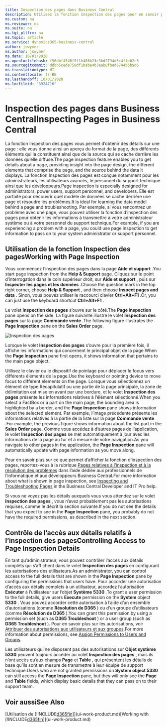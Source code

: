 ```yaml
---
title: Inspection des pages dans Business Central
description: Utilisez la fonction Inspection des pages pour en savoir plus sur le format et la source de données des pages. L’inspecteur de page convient parfaitement pour résoudre les problèmes liés à vos données.
ms.custom: na
ms.reviewer: na
ms.suite: na
ms.tgt_pltfrm: na
ms.topic: article
ms.service: dynamics365-business-central
author: jswymer
ms.author: jswymer
ms.date: 10/01/2020
ms.openlocfilehash: f56dbf4546f5f1b466b23c3bd2794d3c4ffe02c3
ms.sourcegitcommit: ddbb5cede750df1baba4b3eab8fbed6744b5b9d6
ms.translationtype: HT
ms.contentlocale: fr-BE
ms.lasthandoff: 10/01/2020
ms.locfileid: "3924716"
---
```

# <a name="inspecting-pages-in-business-central"></a><span data-ttu-id="d9bbc-104">Inspection des pages dans Business Central</span><span class="sxs-lookup"><span data-stu-id="d9bbc-104">Inspecting Pages in Business Central</span></span>

<span data-ttu-id="d9bbc-105">La fonction Inspection des pages vous permet d’obtenir des détails sur une page : elle vous donne ainsi un aperçu du format de la page, des différents éléments qui la constituent ainsi que de la source qui se cache derrière les données qu’elle diffuse.</span><span class="sxs-lookup"><span data-stu-id="d9bbc-105">The page inspection feature enables you to get details about a page, providing insight into the page design, the different elements that comprise the page, and the source behind the data it displays.</span></span> <span data-ttu-id="d9bbc-106">La fonction Inspection des pages est conçue notamment pour les administrateurs, les utilisateurs avancés, le personnel du support technique ainsi que les développeurs.</span><span class="sxs-lookup"><span data-stu-id="d9bbc-106">Page inspection is especially designed for administrators, power users, support personnel, and developers.</span></span> <span data-ttu-id="d9bbc-107">Elle est parfaite pour découvrir quel modèle de données se cache derrière une page et résoudre les problèmes.</span><span class="sxs-lookup"><span data-stu-id="d9bbc-107">It is ideal for learning the data model behind a page and troubleshooting.</span></span> <span data-ttu-id="d9bbc-108">Par exemple, si vous rencontrez un problème avec une page, vous pouvez utiliser la fonction d’inspection des pages pour obtenir les informations à transmettre à votre administrateur système ou à votre personnel du support technique.</span><span class="sxs-lookup"><span data-stu-id="d9bbc-108">For example, if you are experiencing a problem with a page, you could use page inspection to get information to pass on to your system administrator or support personnel.</span></span>

## <a name="working-with-page-inspection"></a><span data-ttu-id="d9bbc-109">Utilisation de la fonction Inspection des pages</span><span class="sxs-lookup"><span data-stu-id="d9bbc-109">Working with Page Inspection</span></span>

<span data-ttu-id="d9bbc-110">Vous commencez l’inspection des pages dans la page **Aide et support** .</span><span class="sxs-lookup"><span data-stu-id="d9bbc-110">You start page inspection from the **Help & Support** page.</span></span> <span data-ttu-id="d9bbc-111">Cliquez sur le point d’interrogation dans le coin supérieur droit, sur **Aide et support** , puis sur **Inspecter les pages et les données** .</span><span class="sxs-lookup"><span data-stu-id="d9bbc-111">Choose the question mark in the top right corner, choose **Help & Support** , and then choose **Inspect pages and data** .</span></span> <span data-ttu-id="d9bbc-112">Sinon, vous pouvez utiliser le raccourci clavier **Ctrl+Alt+F1** .</span><span class="sxs-lookup"><span data-stu-id="d9bbc-112">Or, you can just use the keyboard shortcut **Ctrl+Alt+F1** .</span></span>

<span data-ttu-id="d9bbc-113">Le volet **Inspection des pages** s’ouvre sur le côté.</span><span class="sxs-lookup"><span data-stu-id="d9bbc-113">The **Page inspection** pane opens on the side.</span></span> <span data-ttu-id="d9bbc-114">La figure suivante illustre le volet **Inspection des pages** sur la page **Commande vente** .</span><span class="sxs-lookup"><span data-stu-id="d9bbc-114">The following figure illustrates the **Page Inspection** pane on the **Sales Order** page.</span></span>

![Inspection des pages](media/page-inspection-example.png)

<span data-ttu-id="d9bbc-116">Lorsque le volet **Inspection des pages** s’ouvre pour la première fois, il affiche les informations qui concernent le principal objet de la page.</span><span class="sxs-lookup"><span data-stu-id="d9bbc-116">When the **Page Inspection** pane first opens, it shows information that pertains to the main page object.</span></span>

<span data-ttu-id="d9bbc-117">Utilisez le clavier ou le dispositif de pointage pour déplacer le focus vers différents éléments de la page.</span><span class="sxs-lookup"><span data-stu-id="d9bbc-117">Use the keyboard or pointing device to move focus to different elements on the page.</span></span> <span data-ttu-id="d9bbc-118">Lorsque vous sélectionnez un élément de type Récapitulatif ou une partie de la page principale, la zone de délimitation est mise en avant par une bordure, et le volet **Inspection des pages** présente les informations relatives à l’élément sélectionné.</span><span class="sxs-lookup"><span data-stu-id="d9bbc-118">When you select a FactBox or a part on the main page, the bounding area is highlighted by a border, and the **Page Inspection** pane shows information about the selected element.</span></span> <span data-ttu-id="d9bbc-119">Par exemple, l’image précédente présente les informations relatives à la partie de la liste sur la page **Commande vente** .</span><span class="sxs-lookup"><span data-stu-id="d9bbc-119">For example, the previous figure shows information about the list part in the **Sales Order** page.</span></span> <span data-ttu-id="d9bbc-120">Comme vous accédez à d’autres pages de l’application, le volet **Inspection des pages** se met automatiquement à jour avec les informations de la page au fur et à mesure de votre navigation.</span><span class="sxs-lookup"><span data-stu-id="d9bbc-120">As you navigate to other pages in the application, the **Page Inspection** pane will automatically update with page information as you move along.</span></span>

<span data-ttu-id="d9bbc-121">Pour en savoir plus sur ce que permet d’afficher la fonction d’inspection des pages, reportez-vous à la rubrique [Pages relatives à l’inspection et à la résolution des problèmes](/dynamics365/business-central/dev-itpro/developer/devenv-inspecting-pages) dans l’aide dédiée aux professionnels de l’informatique et aux développeurs Business Central.</span><span class="sxs-lookup"><span data-stu-id="d9bbc-121">For more information about what is shown in page inspection, see [Inspecting and Troubleshooting Pages](/dynamics365/business-central/dev-itpro/developer/devenv-inspecting-pages) in the Business Central Developer and IT Pro help.</span></span>

<span data-ttu-id="d9bbc-122">Si vous ne voyez pas les détails auxquels vous vous attendez sur le volet **Inspection des pages** , vous n’avez probablement pas les autorisations requises, comme le décrit la section suivante.</span><span class="sxs-lookup"><span data-stu-id="d9bbc-122">If you do not see the details that you expect to see in the **Page Inspection** pane, you probably do not have the required permissions, as described in the next section.</span></span>

## <a name="controlling-access-to-page-inspection-details"></a><span data-ttu-id="d9bbc-123">Contrôle de l’accès aux détails relatifs à l’inspection des pages</span><span class="sxs-lookup"><span data-stu-id="d9bbc-123">Controlling Access to Page Inspection Details</span></span>

<span data-ttu-id="d9bbc-124">En tant qu’administrateur, vous pouvez contrôler l’accès aux détails complets qui s’affichent dans le volet **Inspection des pages** en configurant les autorisations des utilisateurs.</span><span class="sxs-lookup"><span data-stu-id="d9bbc-124">As an administrator, you can control access to the full details that are shown in the **Page Inspection** pane by configuring the permissions that users have.</span></span> <span data-ttu-id="d9bbc-125">Pour accorder une autorisation d’accès aux détails complets à un utilisateur, accordez l’autorisation **Exécuter** à l’utilisateur sur l’objet **Système** **5330** .</span><span class="sxs-lookup"><span data-stu-id="d9bbc-125">To grant a user permission to the full details, give users **Execute** permission on the **System** object **5330** .</span></span> <span data-ttu-id="d9bbc-126">Vous pouvez accorder cette autorisation à l’aide d’un ensemble d’autorisations (comme **Résolution de D365** ) ou d’un groupe d’utilisateurs (comme **Résolution de D365** ).</span><span class="sxs-lookup"><span data-stu-id="d9bbc-126">You can grant this permission by using a permission set (such as **D365 Troubleshoot** ) or a user group (such as **D365 Troubleshoot** ).</span></span> <span data-ttu-id="d9bbc-127">Pour en savoir plus sur les autorisations, voir [Attribuer des autorisations aux utilisateurs et aux groupes](ui-define-granular-permissions.md).</span><span class="sxs-lookup"><span data-stu-id="d9bbc-127">For more information about permissions, see [Assign Permissions to Users and Groups](ui-define-granular-permissions.md).</span></span>

<span data-ttu-id="d9bbc-128">Les utilisateurs qui ne disposent pas des autorisations sur **Objet système 5330** peuvent toujours accéder au volet **Inspection des pages** , mais ils n’ont accès qu’aux champs **Page** et **Table** , qui présentent les détails de base qu’ils sont en mesure de transmettre à leur équipe de support technique.</span><span class="sxs-lookup"><span data-stu-id="d9bbc-128">Users who are not granted permissions on **System object 5330** can still access the **Page Inspection** pane, but they will only see the **Page** and **Table** fields, which display basic details that they can pass on to their support team.</span></span>

## <a name="see-also"></a><span data-ttu-id="d9bbc-129">Voir aussi</span><span class="sxs-lookup"><span data-stu-id="d9bbc-129">See Also</span></span>

<span data-ttu-id="d9bbc-130">[Utilisation de [!INCLUDE[d365fin](includes/d365fin_md.md)]](ui-work-product.md)</span><span class="sxs-lookup"><span data-stu-id="d9bbc-130">[Working with [!INCLUDE[d365fin](includes/d365fin_md.md)]](ui-work-product.md)</span></span>  
